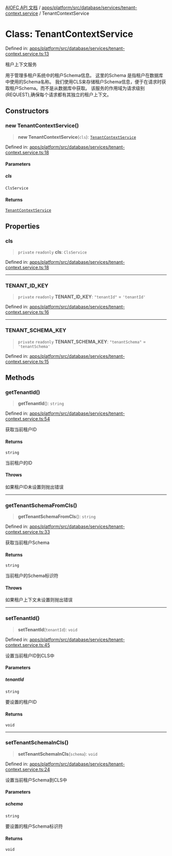 [AIOFC API 文档](../../../../../../../index.md) / [apps/platform/src/database/services/tenant-context.service](../index.md) / TenantContextService

# Class: TenantContextService

Defined in: [apps/platform/src/database/services/tenant-context.service.ts:13](https://github.com/aiofc-nx/aiofc-nx-20250117/blob/67a7c164367a9389d2ffea309275a0822750a8a2/apps/platform/src/database/services/tenant-context.service.ts#L13)

租户上下文服务

用于管理多租户系统中的租户Schema信息。
这里的Schema 是指租户在数据库中使用的Schema名称。
我们使用CLS来存储租户Schema信息，便于在请求时获取租户Schema。而不是从数据库中获取。
该服务的作用域为请求级别(REQUEST),确保每个请求都有其独立的租户上下文。

## Constructors

### new TenantContextService()

> **new TenantContextService**(`cls`): [`TenantContextService`](TenantContextService.md)

Defined in: [apps/platform/src/database/services/tenant-context.service.ts:18](https://github.com/aiofc-nx/aiofc-nx-20250117/blob/67a7c164367a9389d2ffea309275a0822750a8a2/apps/platform/src/database/services/tenant-context.service.ts#L18)

#### Parameters

##### cls

`ClsService`

#### Returns

[`TenantContextService`](TenantContextService.md)

## Properties

### cls

> `private` `readonly` **cls**: `ClsService`

Defined in: [apps/platform/src/database/services/tenant-context.service.ts:18](https://github.com/aiofc-nx/aiofc-nx-20250117/blob/67a7c164367a9389d2ffea309275a0822750a8a2/apps/platform/src/database/services/tenant-context.service.ts#L18)

***

### TENANT\_ID\_KEY

> `private` `readonly` **TENANT\_ID\_KEY**: `"tenantId"` = `'tenantId'`

Defined in: [apps/platform/src/database/services/tenant-context.service.ts:16](https://github.com/aiofc-nx/aiofc-nx-20250117/blob/67a7c164367a9389d2ffea309275a0822750a8a2/apps/platform/src/database/services/tenant-context.service.ts#L16)

***

### TENANT\_SCHEMA\_KEY

> `private` `readonly` **TENANT\_SCHEMA\_KEY**: `"tenantSchema"` = `'tenantSchema'`

Defined in: [apps/platform/src/database/services/tenant-context.service.ts:15](https://github.com/aiofc-nx/aiofc-nx-20250117/blob/67a7c164367a9389d2ffea309275a0822750a8a2/apps/platform/src/database/services/tenant-context.service.ts#L15)

## Methods

### getTenantId()

> **getTenantId**(): `string`

Defined in: [apps/platform/src/database/services/tenant-context.service.ts:54](https://github.com/aiofc-nx/aiofc-nx-20250117/blob/67a7c164367a9389d2ffea309275a0822750a8a2/apps/platform/src/database/services/tenant-context.service.ts#L54)

获取当前租户ID

#### Returns

`string`

当前租户的ID

#### Throws

如果租户ID未设置则抛出错误

***

### getTenantSchemaFromCls()

> **getTenantSchemaFromCls**(): `string`

Defined in: [apps/platform/src/database/services/tenant-context.service.ts:33](https://github.com/aiofc-nx/aiofc-nx-20250117/blob/67a7c164367a9389d2ffea309275a0822750a8a2/apps/platform/src/database/services/tenant-context.service.ts#L33)

获取当前租户Schema

#### Returns

`string`

当前租户的Schema标识符

#### Throws

如果租户上下文未设置则抛出错误

***

### setTenantId()

> **setTenantId**(`tenantId`): `void`

Defined in: [apps/platform/src/database/services/tenant-context.service.ts:45](https://github.com/aiofc-nx/aiofc-nx-20250117/blob/67a7c164367a9389d2ffea309275a0822750a8a2/apps/platform/src/database/services/tenant-context.service.ts#L45)

设置当前租户ID到CLS中

#### Parameters

##### tenantId

`string`

要设置的租户ID

#### Returns

`void`

***

### setTenantSchemaInCls()

> **setTenantSchemaInCls**(`schema`): `void`

Defined in: [apps/platform/src/database/services/tenant-context.service.ts:24](https://github.com/aiofc-nx/aiofc-nx-20250117/blob/67a7c164367a9389d2ffea309275a0822750a8a2/apps/platform/src/database/services/tenant-context.service.ts#L24)

设置当前租户Schema到CLS中

#### Parameters

##### schema

`string`

要设置的租户Schema标识符

#### Returns

`void`
